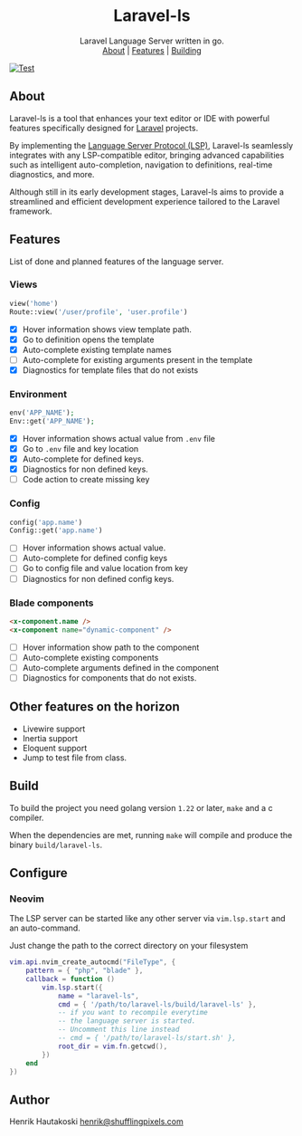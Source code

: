 <h1 align="center">Laravel-ls</h1>
<p align="center">
    Laravel Language Server written in go.
    <br />
    <a href="#about">About</a>
    |
    <a href="#features">Features</a>
    |
    <a href="#build">Building</a>
</p>

[![Test](https://github.com/laravel-ls/laravel-ls/actions/workflows/test.yml/badge.svg)](https://github.com/laravel-ls/laravel-ls/actions/workflows/test.yml)

## About

Laravel-ls is a tool that enhances your text editor or IDE with
powerful features specifically designed for [Laravel](https://laravel.com) projects.

By implementing the [Language Server Protocol (LSP)](https://microsoft.github.io/language-server-protocol/),
Laravel-ls seamlessly integrates with any LSP-compatible editor, bringing advanced capabilities
such as intelligent auto-completion, navigation to definitions, real-time diagnostics, and more.

Although still in its early development stages, Laravel-ls aims to provide a
streamlined and efficient development experience tailored to the Laravel framework.

## Features

List of done and planned features of the language server.

### Views

```php
view('home')
Route::view('/user/profile', 'user.profile')
```

- [x] Hover information shows view template path.
- [x] Go to definition opens the template
- [x] Auto-complete existing template names
- [ ] Auto-complete for existing arguments present in the template
- [x] Diagnostics for template files that do not exists

### Environment

```php
env('APP_NAME');
Env::get('APP_NAME');
```

- [x] Hover information shows actual value from `.env` file
- [x] Go to `.env` file and key location
- [x] Auto-complete for defined keys.
- [x] Diagnostics for non defined keys.
- [ ] Code action to create missing key

### Config

```php
config('app.name')
Config::get('app.name')
```

- [ ] Hover information shows actual value.
- [ ] Auto-complete for defined config keys
- [ ] Go to config file and value location from key
- [ ] Diagnostics for non defined config keys.

### Blade components

```html
<x-component.name />
<x-component name="dynamic-component" />
```

- [ ] Hover information show path to the component
- [ ] Auto-complete existing components
- [ ] Auto-complete arguments defined in the component
- [ ] Diagnostics for components that do not exists.

## Other features on the horizon

- Livewire support
- Inertia support
- Eloquent support
- Jump to test file from class.

## Build

To build the project you need golang version `1.22` or later, `make` and a c compiler.

When the dependencies are met, running `make` will compile and produce the
binary `build/laravel-ls`.

## Configure

### Neovim

The LSP server can be started like any other server via `vim.lsp.start` and an auto-command.

Just change the path to the correct directory on your filesystem

```lua
vim.api.nvim_create_autocmd("FileType", {
    pattern = { "php", "blade" },
    callback = function ()
        vim.lsp.start({
            name = "laravel-ls",
            cmd = { '/path/to/laravel-ls/build/laravel-ls' },
            -- if you want to recompile everytime
            -- the language server is started.
            -- Uncomment this line instead
            -- cmd = { '/path/to/laravel-ls/start.sh' },
            root_dir = vim.fn.getcwd(),
        })
    end
})
```

## Author

Henrik Hautakoski <henrik@shufflingpixels.com>
